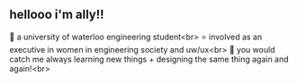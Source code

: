 ## hellooo i'm ally!! 
🍥 a university of waterloo engineering student<br\>
⭐ involved as an executive in women in engineering society and uw/ux<br\>
🌱 you would catch me always learning new things + designing the same thing again and again!<br\>
